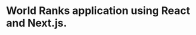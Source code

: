 # World Ranks application using React and Next.js.



[//]: # (todo: 1. add eslint, 2. add absolute imports, 3. add link to neightbour country)